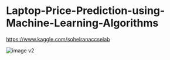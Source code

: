# Laptop-Price-Prediction-using-Machine-Learning-Algorithms
https://www.kaggle.com/sohelranaccselab


![image v2](https://user-images.githubusercontent.com/56412471/205110784-6e9974dd-abe2-42e2-8871-163e5d2b6b29.png)

